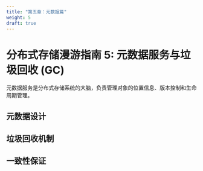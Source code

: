```yaml
---
title: "第五章：元数据篇"
weight: 5
draft: true
---
```


# 分布式存储漫游指南 5: 元数据服务与垃圾回收 (GC)

元数据服务是分布式存储系统的大脑，负责管理对象的位置信息、版本控制和生命周期管理。

## 元数据设计

## 垃圾回收机制

## 一致性保证